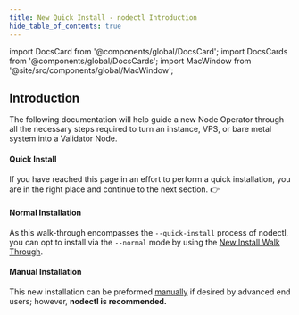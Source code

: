 ```yaml
---
title: New Quick Install - nodectl Introduction
hide_table_of_contents: true
---
```

<intro-end />

import DocsCard from '@components/global/DocsCard';
import DocsCards from '@components/global/DocsCards';
import MacWindow from '@site/src/components/global/MacWindow';

<head>
  <title>Constellation Network Automation with nodectl</title>
  <meta
    name="description"
    content="nodectl new quick installation"
  />
</head>

## Introduction

The following documentation will help guide a new Node Operator through all the necessary steps required to turn an instance, VPS, or bare metal system into a Validator Node.

#### Quick Install

If you have reached this page in an effort to perform a quick installation, you are in the right place and continue to the next section. 👉

#### Normal Installation

As this walk-through encompasses the `--quick-install` process of nodectl, you can opt to install via the `--normal` mode by using the [New Install Walk Through](/validate/automated/install/nodectlInstallIntro).

#### Manual Installation

This new installation can be preformed [manually](/validate/manual/manual-install-getting-started) if desired by advanced end users; however, **nodectl is recommended.**

